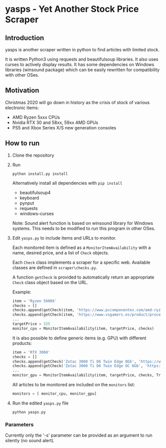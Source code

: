 # yasps - Yet Another Stock Price Scraper

## Introduction
yasps is another scraper written in python to find articles with limited stock.

It is written Python3 using requests and beautifulsoup libraries. It also uses curses to actively display results. It has some dependencies on Windows libraries (winsound package) which can be easily rewritten for compatibility with other OSes.

## Motivation

Christmas 2020 will go down in history as the crisis of stock of various electronic items:
- AMD Ryzen 5xxx CPUs
- Nvidia RTX 30 and 58xx, 59xx AMD GPUs
- PS5 and Xbox Series X/S new generation consoles

## How to run

1. Clone the repository
2. Run
   ```
   python install.py install
   ```
   Alternatively install all dependencies with `pip install`
   - beautifulsoup4
   - keyboard
   - pynput
   - requests
   - windows-curses
   
   Note: Sound alert function is based on winsound library for Windows systems. This needs to be modified to run this program in other OSes.
   
3. Edit `yasps.py` to include items and URLs to monitor.

   Each monitored item is defined as a `MonitorItemAvailability` with a name, desired price, and a list of `Check` objects.
   
   Each `Check` class implements a scraper for a specific web. Available classes are defined in `scraper\checks.py`.
   
   A function `getCheck` is provided to automatically return an appropriate `Check` class object based on the URL.
   
   Example:
   ```python
   item = 'Ryzen 5600X'
   checks = []
   checks.append(getCheck(item, 'https://www.pccomponentes.com/amd-ryzen-5-5600x-37ghz'))
   checks.append(getCheck(item, 'https://www.vsgamers.es/product/procesador-amd-ryzen-5-5600x-37-ghz'))
   ...
   targetPrice = 325
   monitor_cpu = MonitorItemAvailability(item, targetPrice, checks)
   ```
   
   It is also possible to define generic items (e.g. GPU) with different products:
   ```python
   item = 'RTX 3060'
   checks = []
   checks.append(getCheck('Zotac 3060 Ti D6 Twin Edge 8Gb', 'https://www.pccomponentes.com/zotac-geforce-rtx-3060-ti-d6-twin-edge-8gb-gddr6'))
   checks.append(getCheck('Zotac 3060 Ti D6 Twin Edge OC 8Gb', 'https://www.pccomponentes.com/zotac-geforce-rtx-3060ti-d6-twin-edge-oc-8gb-gddr6'))
   ...
   monitor_gpu = MonitorItemAvailability(item, targetPrice, checks, True)
   ```
   
   All articles to be monitored are included on the `monitors` list:
   ```python
   monitors = [ monitor_cpu, monitor_gpu]
   ```
   
4. Run the edited `yasps.py` file
   ```
   python yasps.py
   ```

### Parameters
Currently only the '-s' parameter can be provided as an argument to run silently (no sound alert).
